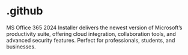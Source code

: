 # .github
MS Office 365 2024 Installer delivers the newest version of Microsoft’s productivity suite, offering cloud integration, collaboration tools, and advanced security features. Perfect for professionals, students, and businesses.
